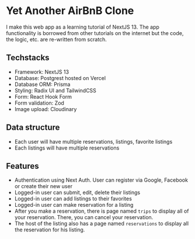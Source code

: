 # Yet Another AirBnB Clone

I make this web app as a learning tutorial of NextJS 13. The app functionality is borrowed from other tutorials on the internet but the code, the logic, etc. are re-written from scratch.

## Techstacks

- Framework: NextJS 13
- Database: Postgrest hosted on Vercel
- Database ORM: Prisma
- Styling: Radix UI and TailwindCSS
- Form: React Hook Form
- Form validation: Zod
- Image upload: Cloudinary

## Data structure

- Each user will have multiple reservations, listings, favorite listings
- Each listings will have multiple reservations

## Features

- Authentication using Next Auth. User can register via Google, Facebook or create their new user
- Logged-in user can submit, edit, delete their listings
- Logged-in user can add listings to their favorites
- Logged-in user can make reservation for a listing
- After you make a reservation, there is page named `trips` to display all of your reservation. There, you can cancel your reservation.
- The host of the listing also has a page named `reservations` to display all the reservation for his listing.
